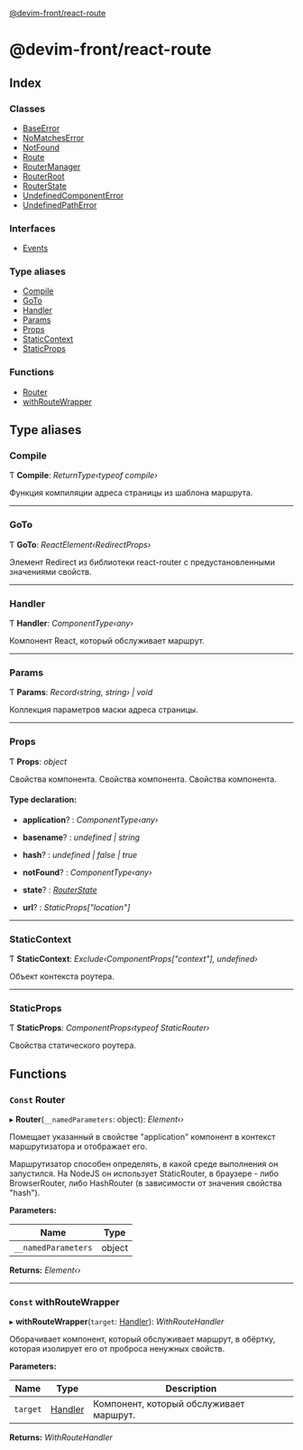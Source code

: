 [@devim-front/react-route](README.md)

# @devim-front/react-route

## Index

### Classes

* [BaseError](classes/baseerror.md)
* [NoMatchesError](classes/nomatcheserror.md)
* [NotFound](classes/notfound.md)
* [Route](classes/route.md)
* [RouterManager](classes/routermanager.md)
* [RouterRoot](classes/routerroot.md)
* [RouterState](classes/routerstate.md)
* [UndefinedComponentError](classes/undefinedcomponenterror.md)
* [UndefinedPathError](classes/undefinedpatherror.md)

### Interfaces

* [Events](interfaces/events.md)

### Type aliases

* [Compile](README.md#markdown-header-compile)
* [GoTo](README.md#markdown-header-goto)
* [Handler](README.md#markdown-header-handler)
* [Params](README.md#markdown-header-params)
* [Props](README.md#markdown-header-props)
* [StaticContext](README.md#markdown-header-staticcontext)
* [StaticProps](README.md#markdown-header-staticprops)

### Functions

* [Router](README.md#markdown-header-const-router)
* [withRouteWrapper](README.md#markdown-header-const-withroutewrapper)

## Type aliases

### <a id="markdown-header-compile" name="markdown-header-compile"></a>  Compile

Ƭ **Compile**: *ReturnType‹typeof compile›*

Функция компиляции адреса страницы из шаблона маршрута.

___

### <a id="markdown-header-goto" name="markdown-header-goto"></a>  GoTo

Ƭ **GoTo**: *ReactElement‹RedirectProps›*

Элемент Redirect из библиотеки react-router с предустановленными
значениями свойств.

___

### <a id="markdown-header-handler" name="markdown-header-handler"></a>  Handler

Ƭ **Handler**: *ComponentType‹any›*

Компонент React, который обслуживает маршрут.

___

### <a id="markdown-header-params" name="markdown-header-params"></a>  Params

Ƭ **Params**: *Record‹string, string› | void*

Коллекция параметров маски адреса страницы.

___

### <a id="markdown-header-props" name="markdown-header-props"></a>  Props

Ƭ **Props**: *object*

Свойства компонента.
Свойства компонента.
Свойства компонента.

#### Type declaration:

* **application**? : *ComponentType‹any›*

* **basename**? : *undefined | string*

* **hash**? : *undefined | false | true*

* **notFound**? : *ComponentType‹any›*

* **state**? : *[RouterState](classes/routerstate.md)*

* **url**? : *StaticProps["location"]*

___

### <a id="markdown-header-staticcontext" name="markdown-header-staticcontext"></a>  StaticContext

Ƭ **StaticContext**: *Exclude‹ComponentProps<typeof StaticRouter>["context"], undefined›*

Объект контекста роутера.

___

### <a id="markdown-header-staticprops" name="markdown-header-staticprops"></a>  StaticProps

Ƭ **StaticProps**: *ComponentProps‹typeof StaticRouter›*

Свойства статического роутера.

## Functions

### <a id="markdown-header-const-router" name="markdown-header-const-router"></a> `Const` Router

▸ **Router**(`__namedParameters`: object): *Element‹›*

Помещает указанный в свойстве "application" компонент в контекст
маршрутизатора и отображает его.

Маршрутизатор способен определять, в какой среде выполнения он запустился. На
NodeJS он использует StaticRouter, в браузере - либо BrowserRouter, либо
HashRouter (в зависимости от значения свойства "hash").

**Parameters:**

Name | Type |
------ | ------ |
`__namedParameters` | object |

**Returns:** *Element‹›*

___

### <a id="markdown-header-const-withroutewrapper" name="markdown-header-const-withroutewrapper"></a> `Const` withRouteWrapper

▸ **withRouteWrapper**(`target`: [Handler](README.md#markdown-header-handler)): *WithRouteHandler*

Оборачивает компонент, который обслуживает маршрут, в обёртку, которая
изолирует его от проброса ненужных свойств.

**Parameters:**

Name | Type | Description |
------ | ------ | ------ |
`target` | [Handler](README.md#markdown-header-handler) | Компонент, который обслуживает маршрут.  |

**Returns:** *WithRouteHandler*
